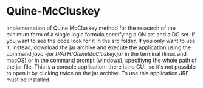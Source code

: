# Quine-McCluskey
Implementation of Quine McCluskey method for the research of the minimum form of a single logic formula specifying a ON set and a DC set.
If you want to see the code look for it in the src folder.
If you only want to use it, instead, download the jar archive and execute the application using the command
*java -jar [PATH]QuineMcCluskey.jar*
in the terminal (linux and macOS) or in the command prompt (windows), specifiyng the whole path of the jar file.
This is a console application: there is no GUI, so it's not possible to open it by clicking twice on the jar archive.
To use this application JRE must be installed.
